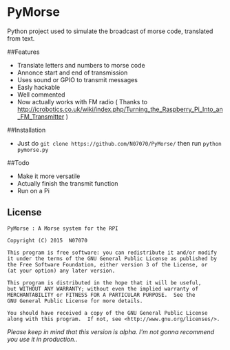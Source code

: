 # PyMorse
Python project used to simulate the broadcast of morse code, translated from text.

##Features

* Translate letters and numbers to morse code
* Annonce start and end of transmission
* Uses sound or GPIO to transmit messages
* Easly hackable
* Well commented
* Now actually works with FM radio ( Thanks to <http://icrobotics.co.uk/wiki/index.php/Turning_the_Raspberry_Pi_Into_an_FM_Transmitter> )

##Installation

* Just do `git clone https://github.com/N07070/PyMorse/` then run `python pymorse.py`

##Todo

* Make it more versatile
* Actually finish the transmit function
* Run on a Pi

## License 

    PyMorse : A Morse system for the RPI

    Copyright (C) 2015  N07070

    This program is free software: you can redistribute it and/or modify
    it under the terms of the GNU General Public License as published by
    the Free Software Foundation, either version 3 of the License, or
    (at your option) any later version.

    This program is distributed in the hope that it will be useful,
    but WITHOUT ANY WARRANTY; without even the implied warranty of
    MERCHANTABILITY or FITNESS FOR A PARTICULAR PURPOSE.  See the
    GNU General Public License for more details.

    You should have received a copy of the GNU General Public License
    along with this program.  If not, see <http://www.gnu.org/licenses/>.


*Please keep in mind that this version is alpha. I'm not gonna recommend you use it in production..*
